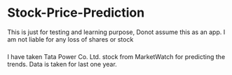 # Stock-Price-Prediction
This is just for testing and learning purpose, Donot assume this as an app.
I am not liable for any loss of shares or stock
###
I have taken Tata Power Co. Ltd. stock from MarketWatch for predicting the trends.
Data is taken for last one year.
